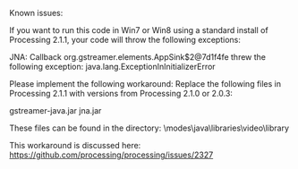Known issues:

If you want to run this code in  Win7 or Win8 using a standard install of Processing 2.1.1, your code will throw the following exceptions:

JNA: Callback org.gstreamer.elements.AppSink$2@7d1f4fe threw the following exception:
java.lang.ExceptionInInitializerError
  
Please implement the following workaround:
Replace the following files in Processing 2.1.1 with versions from Processing 2.1.0 or 2.0.3:

gstreamer-java.jar
jna.jar

These files can be found in the directory:
  \modes\java\libraries\video\library
  
This workaround is discussed here:
https://github.com/processing/processing/issues/2327

